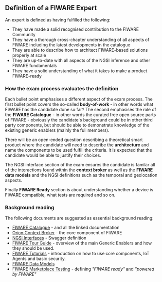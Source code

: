 ## Definition of a FIWARE Expert

An expert is defined as having fulfilled the following:

-   They have made a solid recognised contribution to the FIWARE Community
-   They have a thorough cross-chapter understanding of all aspects of FIWARE including the latest developments in the
    catalogue
-   They are able to describe how to architect FIWARE-based solutions properly at scale
-   They are up-to-date with all aspects of the NGSI inference and other FIWARE fundamentals
-   They have a solid understanding of what it takes to make a product FIWARE-ready

### How the exam process evaluates the definition

Each bullet point emphasises a different aspect of the exam process. The first bullet point covers the so-called
**body-of-work** - in other words what FIWARE has the candidate done so far? The second emphasises the role of the
**FIWARE Catalogue** - in other words the curated free open source parts of FIWARE - obviously the candidate's
background could be in other third party components, but should be able to demonstrate knowledge of the existing generic
enablers (mainly the full members).

There will be an open-ended question describing a theoretical smart product where the candidate will need to describe
the **architecture** and name the components to be used fulfill the criteria. It is expected that the candidate would be
able to justify their choices.

The NGSI interface section of the exam ensures the candidate is familar all of the interactions found within the
**context broker** as well as the **FIWARE data models** and the NGSI definitions such as the temporal and geolocation
aspects.

Finally **FIWARE Ready** section is about understanding whether a device is FIWARE compatible, what tests are required
and so on.

### Background reading

The following documents are suggested as essential background reading:

-   [FIWARE Catalogue](https://www.fiware.org/developers/catalogue/) - and all the linked documentation
-   [Orion Context Broker](https://fiware-orion.readthedocs.io/en/master/) - the core component of FIWARE
-   [NGSI Interfaces](https://swagger.lab.fiware.org/?url=https://raw.githubusercontent.com/Fiware/specifications/master/OpenAPI/ngsiv2/ngsiv2-openapi.json#/) -
    Swagger definition
-   [FIWARE Tour Guide](https://www.fiware.org/developers/tour-guide/) - overview of the main Generic Enablers and how
    they should be used.
-   [FIWARE Tutorials](http://fiware-tutorials.readthedocs.io/) - introduction on how to use core components, IoT Agents
    and basic security.
-   [FIWARE Data Models](https://fiware-datamodels.readthedocs.io/en/latest/)
-   [FIWARE Marketplace Testing](https://fiware-requirements.readthedocs.org/) - defining _"FIWARE ready"_ and _"powered
    by FIWARE"_
